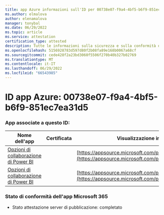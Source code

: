 ```yaml
---
title: app Azure informazioni sull'ID per 00738e07-f9a4-4bf5-b6f9-851ec7ea31d5
ms.author: elmalova
author: elenamalova
manager: tonybal
ms.date: 06/29/2022
ms.topic: article
ms.service: attestation
certification_type: attested
description: Tutte le informazioni sulla sicurezza e sulla conformità disponibili per 00738e07-f9a4-4bf5-b6f9-851ec7ea31d5.
ms.openlocfilehash: 5156928783d597d80f2b08fa89e168b0067a68cf
ms.sourcegitcommit: cede428f2a23bd3060f5506f270b40b327b02769
ms.translationtype: MT
ms.contentlocale: it-IT
ms.lasthandoff: 06/29/2022
ms.locfileid: "66543985"
---
```

# <a name="azure-app-id-00738e07-f9a4-4bf5-b6f9-851ec7ea31d5"></a>ID app Azure: 00738e07-f9a4-4bf5-b6f9-851ec7ea31d5


### <a name="apps-associated-with-this-id"></a>App associate a questo ID:
| **Nome dell'app** | **Certificata** | **Visualizzazione in AppSource** |
|--------------|---------------|-----------------------|
| [Opzioni di collaborazione di Power BI](../forward/WA104380739.md) |  | [https://appsource.microsoft.com/product/office/WA104380739](https://appsource.microsoft.com/product/office/WA104380739) |
| [Opzioni di collaborazione di Power BI](../forward/WA104381384.md) |  | [https://appsource.microsoft.com/product/office/WA104381384](https://appsource.microsoft.com/product/office/WA104381384) |

### <a name="microsoft-365-app-compliance-status"></a>Stato di conformità dell'app Microsoft 365
- Stato attestazione server di pubblicazione: completato
